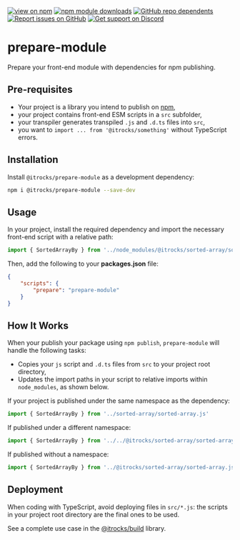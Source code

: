 [![view on npm](https://badgen.net/npm/v/@itrocks/prepare-module)](https://www.npmjs.org/package/@itrocks/prepare-module)
[![npm module downloads](https://badgen.net/npm/dt/@itrocks/prepare-module)](https://www.npmjs.org/package/@itrocks/prepare-module)
[![GitHub repo dependents](https://badgen.net/github/dependents-repo/itrocks-ts/prepare-module?label=dependents)](https://github.com/itrocks-ts/prepare-module/network/dependents?dependent_type=REPOSITORY)
[![Report issues on GitHub](https://badgen.net/github/open-issues/itrocks-ts/prepare-module?icon=github)](https://github.com/itrocks-ts/prepare-module/issues)
[![Get support on Discord](https://badgen.net/discord/members/kbMjUq5F?icon=discord)](https://discord.gg/kbMjUq5F)

# prepare-module

Prepare your front-end module with dependencies for npm publishing.

## Pre-requisites

- Your project is a library you intend to publish on [npm](https://www.npmjs.com),
- your project contains front-end ESM scripts in a `src` subfolder,
- your transpiler generates transpiled `.js` and `.d.ts` files into `src`,
- you want to `import ... from '@itrocks/something'` without TypeScript errors.

## Installation

Install `@itrocks/prepare-module` as a development dependency:
```bash
npm i @itrocks/prepare-module --save-dev
```

## Usage

In your project, install the required dependency
and import the necessary front-end script with a relative path:
```ts
import { SortedArrayBy } from '../node_modules/@itrocks/sorted-array/sorted-array.js'
```

Then, add the following to your  **packages.json** file:
```json
{
	"scripts": {
		"prepare": "prepare-module"
	}
}
```

## How It Works

When your publish your package using `npm publish`, `prepare-module` will handle the following tasks:
- Copies your `js` script and `.d.ts` files from `src` to your project root directory, 
- Updates the import paths in your script to relative imports within `node_modules`, as shown below.

If your project is published under the same namespace as the dependency:
```ts
import { SortedArrayBy } from '../sorted-array/sorted-array.js'
```

If published under a different namespace:
```ts
import { SortedArrayBy } from '../../@itrocks/sorted-array/sorted-array.js'
```

If published without a namespace:
```ts
import { SortedArrayBy } from '../@itrocks/sorted-array/sorted-array.js'
```

## Deployment

When coding with TypeScript, avoid deploying files in `src/*.js`:
the scripts in your project root directory are the final ones to be used.

See a complete use case in the [@itrocks/build](https://github.com/itrocks-ts/build) library.
